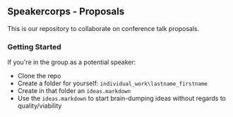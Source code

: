 ## Speakercorps - Proposals

This is our repository to collaborate on conference talk proposals.

### Getting Started

If you're in the group as a potential speaker:

* Clone the repo
* Create a folder for yourself: `individual_work\lastname_firstname`
* Create in that folder an `ideas.markdown`
* Use the `ideas.markdown` to start brain-dumping ideas without regards to quality/viability
